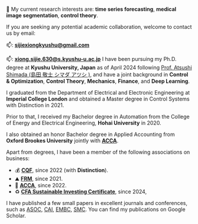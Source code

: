 📖 My current research interests are: **time series forecasting**, **medical image segmentation**, **control theory**.

If you are seeking any potential academic collaboration, welcome to contact us by email:

📫: **[sijiexiongkyushu@gmail.com](sijiexiongkyushu@gmail.com)**

📫: **[xiong.sijie.630@s.kyushu-u.ac.jp](xiong.sijie.630@s.kyushu-u.ac.jp)**
I have been pursuing my Ph.D. degree at **Kyushu University, Japan** as of April 2024 following [Prof. Atsushi Shimada (島田 敬士 シマダ アツシ )](https://sites.google.com/view/atsushishimada/), and have a joint background in **Control & Optimization**, **Control Theory**, **Mechanics**, **Finance**, and **Deep Learning**.

[//]: # (Previous to this SGU-Ph.D. program, I have obtained M.Sc. in Control & Optimization, B.Eng. in Control Systems, and B.Sc. &#40;Hon.&#41; in Applied Accounting.)

I graduated from the Department of Electrical and Electronic Engineering at **Imperial College London** and obtained a Master degree in Control Systems with Distinction in 2021.

Prior to that, I received my Bachelor degree in Automation from the College of Energy and Electrical Engineering, **Hohai University** in 2020.

I also obtained an honor Bachelor degree in Applied Accounting from **Oxford Brookes University** jointly with **[ACCA](https://www.accaglobal.com/us/en.html)**.

[//]: # (I have been pursuing my Ph.D. degree at **Kyushu University, Japan** as of April 2024 following [Prof. Atsushi Shimada &#40;島田 敬士 シマダ アツシ &#41;]&#40;https://sites.google.com/view/atsushishimada/&#41;, and have a joint background in **Control & Optimization**, **Control Theory**, **Mechanics**, **Finance**, and **Deep Learning**.)

[//]: # ()
[//]: # ([//]: # &#40;Previous to this SGU-Ph.D. program, I have obtained M.Sc. in Control & Optimization, B.Eng. in Control Systems, and B.Sc. &#40;Hon.&#41; in Applied Accounting.&#41;)
[//]: # ()
[//]: # (I graduated from the Department of Electrical and Electronic Engineering at **Imperial College London** and obtained a Master degree in Control Systems with Distinction under the supervision of [Prof. Giordano Scarciotti]&#40;https://giordanoscarciotti.com/&#41; in 2021.)

[//]: # ()
[//]: # (Prior to that, I received my Bachelor degree in Automation from the College of Energy and Electrical Engineering, **Hohai University** in 2020 with the supervision from [Prof. Yinlong Hu &#40;胡银龙&#41;]&#40;https://jszy.hhu.edu.cn/hyl/&#41;.)

[//]: # ()
[//]: # (I also obtained an honor Bachelor degree in Applied Accounting from **Oxford Brookes University** jointly with **[ACCA]&#40;https://www.accaglobal.com/us/en.html&#41;**.)

[//]: # (Apart from degrees, I have been a member of several associations on Accounting and Finance:)

[//]: # (- [![CQF]&#40;https://img.shields.io/badge/CQF-Certificate%20in%20Quantitative%20Finance-gold?logo=data:image/svg+xml;base64,...&#41;]&#40;https://www.cqf.com/about-cqf/program-structure/program-overview&#41; since 2022 &#40;with Distinction&#41;.)

[//]: # (- [![GARP]&#40;https://img.shields.io/badge/GARP%20FRM-Financial%20Risk%20Manager-blue?logo=data:image/svg+xml;base64,...&#41;]&#40;https://www.garp.org/frm&#41; since 2021.)

[//]: # (- [![ACCA]&#40;https://img.shields.io/badge/ACCA-the%20Association%20of%20Chartered%20Certified%20Accountants-red?logo=data:image/svg+xml;base64,...&#41;]&#40;https://www.accaglobal.com/us/en.html&#41; since 2022.)

Apart from degrees, I have been a member of the following associations on business:
- 💰 **[CQF](https://www.cqf.com/about-cqf/program-structure/program-overview)**, since 2022 (with **Distinction**).
- ⛰️ **[FRM](https://www.garp.org/frm)**, since 2021.
- 📒 **[ACCA](https://www.accaglobal.com/us/en.html)**, since 2022.
- ♻️ **[CFA Sustainable Investing Certificate](https://www.cfainstitute.org)**, since 2024,

I have published a few small papers in excellent journals and conferences, such as [ASOC](https://www.sciencedirect.com/journal/applied-soft-computing), [CAI](https://cai.ieee.org/2025/), [EMBC](https://embc.embs.org/2025/), [SMC](https://www.ieeesmc2025.org/). You can find my publications on Google Scholar.